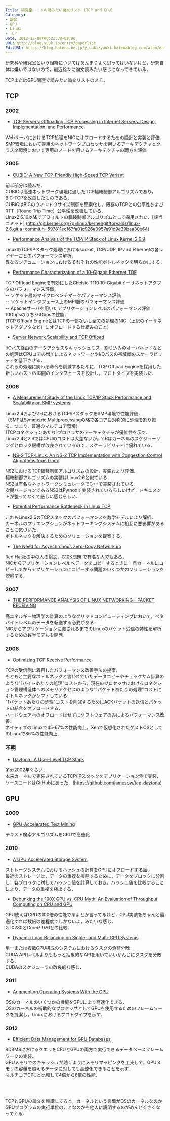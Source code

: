 ```yaml
---
Title: 研究室ニートの読みたい論文リスト (TCP and GPU) 
Category:
- 論文
- GPU
- Linux
- TCP
Date: 2012-12-09T00:22:38+09:00
URL: http://blog.yuuk.io/entry/paperlist
EditURL: https://blog.hatena.ne.jp/y_uuki/yuuki.hatenablog.com/atom/entry/12704830469096306037
---
```


研究科や研究室という組織についてはあんまりよく思ってはいないけど，研究自体は嫌いではないので，最近徐々に論文読みたい感じになってきている．

TCPまたはGPU関連で読みたい論文リストのメモ．

## TCP

### 2002
- [TCP Servers: Offloading TCP Processing in Internet Servers. Design, Implementation, and Performance](http://www.google.co.jp/url?sa=t&rct=j&q=&esrc=s&source=web&cd=1&cad=rja&ved=0CC4QFjAA&url=http%3A%2F%2Fdiscolab.rutgers.edu%2Fsplit-os%2Fdcs-tr-481.pdf&ei=zlLDUKTwBa_ImAXYq4C4Bw&usg=AFQjCNEapg0MVEstKLiPARkS1pJSekpZIA&sig2=99Ps0fu27PTicL6mjF1bZA)

WebサーバにおけるTCP処理をNICにオフロードするための設計と実装と評価．  
SMP環境において専用のネットワークプロセッサを用いるアーキテクチャとクラスタ環境において専用のノードを用いるアーキテクチャの両方を評価  

### 2005
- [CUBIC: A New TCP-Friendly High-Speed TCP Variant](http://www.google.co.jp/url?sa=t&rct=j&q=&esrc=s&source=web&cd=9&cad=rja&ved=0CJEBEBYwCA&url=http%3A%2F%2Fcnds.eecs.jacobs-university.de%2Fcourses%2Fnds-2009%2Ffeyzabadi-cubic.pdf&ei=8zPDUM_OG42UmQWR_YCgAQ&usg=AFQjCNHWwA7WoQxVEd7DIKIAXdOG398_Mg&sig2=UXI43TeehIzxTHZXsu2D3g)

前半部分は読んだ．  
CUBICは高速ネットワーク環境に適したTCP輻輳制御アルゴリズムであり，BIC-TCPを改良したものである．  
CUBICはBICのウィンドウサイズ制御を簡素化し，既存のTCPとの公平性およびRTT（Round Trip Time）公平性を改善している．  
Linux2.6.19以降でデフォルトの輻輳制御アルゴリズムとして採用された．[該当コミット]  (http://git.kernel.org/?p=linux/kernel/git/torvalds/linux-2.6.git;a=commit;h=597811ec167fa01c926a0957a91d9e39baa30e64)

- [Performance Analysis of the TCP/IP Stack of Linux Kernel 2.6.9](http://www.google.co.jp/url?sa=t&rct=j&q=&esrc=s&source=web&cd=2&cad=rja&ved=0CDkQFjAB&url=http%3A%2F%2Fuser.informatik.uni-goettingen.de%2F~kperf%2Fgaug-ifi-tb-2005-03.pdf&ei=P0nDUJ-bCKaBiQeGjIDIDQ&usg=AFQjCNE5eaR92DuZl0L2ZmkDN5YOD4Nx_w&sig2=LRGyAXUgPXwLoSkEDIkq_Q)

LinuxのTCP/IPスタック処理におけるsocket, TCP/UDP, IP and Ethernetの各レイヤーごとのパフォーマンス解析．  
異なるシチュエーションにおけるそれぞれの性能ボトルネックを明らかにする．  

- [Performance Characterization of a 10-Gigabit Ethernet TOE](http://www.google.co.jp/url?sa=t&rct=j&q=&esrc=s&source=web&cd=1&cad=rja&ved=0CDEQFjAA&url=http%3A%2F%2Fciteseerx.ist.psu.edu%2Fviewdoc%2Fdownload%3Fdoi%3D10.1.1.62.4534%26rep%3Drep1%26type%3Dpdf&ei=0ErDUP-VB8nOmAXvjYDADA&usg=AFQjCNH-wAGBSTFF9JS96q0J_DN_26aQbg&sig2=fkkb9piY9rZHl0xLXyUyVg)

TCP Offload Engineを有効にしたChelsio T110 10-Gigabitイーサネットアダプタのパフォーマンス評価．  
-- ソケット層のマイクロベンチマークパフォーマンス評価  
-- ソケットインタフェース上のMPI層のパフォーマンス評価  
-- Apacheサーバを用いたアプリケーションレベルのパフォーマンス評価  
10Gbpsのうち7.6Gbpsの性能．  
(TCP Offload EngineとはTCPの一部ないし全ての処理のNIC（上記のイーサネットアダプタなど）にオフロードする仕組みのこと)  

- [Server Network Scalability and TCP Offload](https://www.google.co.jp/url?sa=t&rct=j&q=&esrc=s&source=web&cd=1&cad=rja&ved=0CDQQFjAA&url=https%3A%2F%2Fcs.uwaterloo.ca%2F~brecht%2Fservers%2Freadings-new2%2Fusenix05-scalability.pdf&ei=LU_DUKGXGqebmQWAoIC4Bg&usg=AFQjCNFk9s4a1B2Exf6_TGT9nLy6AVu1Wg&sig2=l5demuEA_Mym0AJpU9jWGQ)

I/Oバス経由のデータアクセスやキャッシュミス，割り込みのオーバヘッドなどの処理はCPUコアの増加によるネットワークやI/Oバスの帯域幅のスケーラビリティを低下させる．  
これらの処理に関わる命令を削減するために，TCP Offload Engineを採用した新しいホスト/NIC間のインタフェースを設計し，プロトタイプを実装した．  



### 2006

- [A Measurement Study of the Linux TCP/IP Stack Performance and Scalability on SMP systems](http://dspace.library.iitb.ac.in/xmlui/bitstream/handle/10054/1645/34859.pdf?sequence=3)

Linux2.4および2.6におけるTCP/IPスタックをSMP環境で性能評価．  
（SMPはSymmetric Multiprocessingの略で各コアに対称的に処理を割り振る．つまり，普通のマルチコア環境）  
1TCPコネクションあたり1プロセッサのアーキテクチャが優位性を示す．  
Linux2.4と2.6ではCPUのコストは大差ないが，2.6はカーネルのスケジューリングとロック機構が改良されているので，スケーラビリティに優れている．  

- [NS-2 TCP-Linux: An NS-2 TCP Implementation with Congestion Control Algorithms from Linux](http://www.google.co.jp/url?sa=t&rct=j&q=&esrc=s&source=web&cd=1&cad=rja&ved=0CDQQFjAA&url=http%3A%2F%2Fdl.acm.org%2Fft_gateway.cfm%3Fid%3D1190463%26type%3Dpdf&ei=HDLDUI1s5KOIB9W3gZAE&usg=AFQjCNGtxlpl9lrHHEHREvzcPmDGErwVvA&sig2=0cXjRc8J_6kVutBGDE8Usw)

NS2におけるTCP輻輳制御アルゴリズムの設計，実装および評価．  
輻輳制御アルゴリズムの実装はLinux2.6と似ている．  
NS2は有名なネットワークシミュレータでC++で実装されている．  
次期バージョンであるNS3はPythonで実装されているらしいけど，ドキュメントが整ってなくて厳しい感じらしい．  

- [Potential Performance Bottleneck in Linux TCP](http://www.google.co.jp/url?sa=t&rct=j&q=&esrc=s&source=web&cd=1&cad=rja&ved=0CDEQFjAA&url=http%3A%2F%2Fciteseerx.ist.psu.edu%2Fviewdoc%2Fdownload%3Fdoi%3D10.1.1.62.4534%26rep%3Drep1%26type%3Dpdf&ei=0ErDUP-VB8nOmAXvjYDADA&usg=AFQjCNH-wAGBSTFF9JS96q0J_DN_26aQbg&sig2=fkkb9piY9rZHl0xLXyUyVg)

これもLinux2.6のTCPスタックのパフォーマンスを数学モデルにより解析．  
カーネルのプリエンプションがネットワーキングシステムに相互に悪影響があることに気づいた．  
ボトルネックを解決するためのソリューションを提案する．  

- [The Need for Asynchronous Zero-Copy Network i/o](http://www.google.co.jp/url?sa=t&rct=j&q=&esrc=s&source=web&cd=1&cad=rja&ved=0CDEQFjAA&url=http%3A%2F%2Fwww.kernel.org%2Fdoc%2Fols%2F2006%2Fols2006v1-pages-247-260.pdf&ei=SFTDULzRNsifmQWFy4DIDQ&usg=AFQjCNF928RMtNw0b1h4PmskdukL2pS-Xw&sig2=E4pXiXEPLlnLuOXMkHAW8w)

Red Hat社の中の人の論文．[C10K問題](http://www.kegel.com/c10k.html) で有名な人でもある．  
NICからアプリケーションレベルへデータをコピーするときに一旦カーネルにコピーしてからアプリケーションにコピーする問題のいくつかのソリューションを説明する．  

### 2007

- [THE PERFORMANCE ANALYSIS OF LINUX NETWORKING – PACKET RECEIVING](http://www.google.co.jp/url?sa=t&rct=j&q=&esrc=s&source=web&cd=1&cad=rja&ved=0CDYQFjAA&url=http%3A%2F%2Fcd-docdb.fnal.gov%2Fcgi-bin%2FRetrieveFile%3Fdocid%3D1261%3Bfilename%3D132paper.pdf%3Bversion%3D1&ei=Y1bDUPqcNe6KmQWGlYG4Aw&usg=AFQjCNFNeDjVz256xlGlKu6G-siLmq4dAw&sig2=THdVU3NQmEzmyMwwb6QnWg)

高エネルギー物理学の計算のようなグリッドコンピューティングにおいて，ペタバイトレベルのデータを転送する必要がある．  
NICからアプリケーションに渡されるまでのLinuxのパケット受信の特性を解析するための数学モデルを開発．  


### 2008

- [Optimizing TCP Receive Performance](http://www.google.co.jp/url?sa=t&rct=j&q=&esrc=s&source=web&cd=2&cad=rja&ved=0CEEQFjAB&url=http%3A%2F%2Fwww.usenix.org%2Fevent%2Fusenix08%2Ftech%2Ffull_papers%2Fmenon%2Fmenon.pdf&ei=-D_DULvuCoeViAfsloDgBg&usg=AFQjCNFzXEAOk4ihU2ufIBl2hCkOxt8c3w&sig2=db6SBVgEPFClo-nsMiU1lQ)

TCPの受信側に着目したパフォーマンス改善手法の提案．  
もともと主要なボトルネックと言われていたデータコピーやチェックサム計算のような"1バイトあたりの処理"コストから，現在のプロセッサにおけるコネクション管理構造体へのメモリアクセスのような"1パケットあたりの処理"コストにボトルネックがシフトしている．  
"1パケットあたりの処理"コストを削減するためにACKパケットの送信とパケットの結合をオフロードする．  
ハードウェアへのオフロードはせずにソフトウェアのみによるパフォーマンス改善．  
ネイティブのLinuxで45-67%の性能向上，Xenで仮想化されたゲストOSとしてのLinuxで86%の性能向上．  

### 不明
- [Daytona : A User-Level TCP Stack](http://www.google.co.jp/url?sa=t&rct=j&q=&esrc=s&source=web&cd=1&cad=rja&ved=0CDEQFjAA&url=http%3A%2F%2Fnms.lcs.mit.edu%2F~kandula%2Fdata%2Fdaytona.pdf&ei=CSzDUOWBKKiYiAekg4CgBQ&usg=AFQjCNHIzEC1ElMdPxW0UuB8JGY2rSiNeg&sig2=Vpiz-uaR0iC9qLrcUPh7hA)

多分2002年ぐらい．  
本来カーネルで実装されているTCP/IPスタックをアプリケーション側で実装．  
ソースコードはGitHubにあった．(https://github.com/jamesbw/tcp-daytona)  

## GPU

### 2009
- [GPU-Accelerated Text Mining](http://www.google.co.jp/url?sa=t&rct=j&q=&esrc=s&source=web&cd=1&cad=rja&ved=0CDYQFjAA&url=http%3A%2F%2Fmoss.csc.ncsu.edu%2F~mueller%2Fftp%2Fpub%2Fmueller%2Fpapers%2Fepham09.pdf&ei=MDvDUPL7MI-ciAf9oYHQDQ&usg=AFQjCNErWdRf7K49plaYcfMucneB5hoWGg&sig2=7IsJxgFbznnrQmfr-kt8Ug)

テキスト検索アルゴリズムをGPUで高速化．  


### 2010
- [A GPU Accelerated Storage System](http://www.google.co.jp/url?sa=t&rct=j&q=&esrc=s&source=web&cd=2&cad=rja&ved=0CEEQFjAB&url=http%3A%2F%2Fwww.ece.ubc.ca%2F~samera%2Fpapers%2FStoreGPU-HPDC10.pdf&ei=JCrDUJvtD6-YiAeEo4CICQ&usg=AFQjCNHqe81QbPAwwmLo7Y2B023WvyynWw&sig2=MTFAPy0NuiKBvHsAFZZuoA)

ストレージシステムにおけるハッシュの計算をGPUにオフロードする話．  
最近のストレージは，データの重複を排除するために，データをブロックに分割し，各ブロックに対してハッシュ値を計算しておき，ハッシュ値を比較することにより，データの重複を検出する．  

- [Debunking the 100X GPU vs. CPU Myth: An Evaluation of Throughput Computing on CPU and GPU](http://www.google.co.jp/url?sa=t&rct=j&q=&esrc=s&source=web&cd=1&cad=rja&ved=0CDkQFjAA&url=http%3A%2F%2Fwww.hwsw.hu%2Fkepek%2Fhirek%2F2010%2F06%2Fp451-lee.pdf&ei=GjXDUNWFFq2kiAeX14D4Ag&usg=AFQjCNGyVKIPL6kM9ohlCdWT8L_FSRJSPw&sig2=tNSag4MS5NQAtuS0th-dwA)

GPU使えばCPUの100倍の性能でるよとか言ってるけど，CPU実装をちゃんと最適化すれば数倍の差程度でしかないよ，みたいな感じ．  
GTX280とCorei7 970との比較．  

- [Dynamic Load Balancing on Single- and Multi-GPU Systems](http://www.google.co.jp/url?sa=t&rct=j&q=&esrc=s&source=web&cd=1&cad=rja&ved=0CDYQFjAA&url=http%3A%2F%2Fcacs.usc.edu%2Feducation%2Fcs653%2FChen-LoadBalanceGPU-IPDPS10.pdf&ei=3zXDUNiTBe2iiAfvnYHoBA&usg=AFQjCNFv0Fbic3dm_1u0pyYOcQuuqizvrQ&sig2=HNksKbtLne-rv89roQlGQg)

単一または複数GPU構成のシステムにおけるタスクの負荷分散．  
CUDA APIレベルよりももっと抽象的なAPIを用いていいかんじにタスクを分散する．  
CUDAのスケジューラの改良的な感じ．  

### 2011
- [Augmenting Operating Systems With the GPU](http://www.google.co.jp/url?sa=t&rct=j&q=&esrc=s&source=web&cd=1&cad=rja&ved=0CDIQFjAA&url=http%3A%2F%2Fwww.cs.utah.edu%2F~wbsun%2Fkgpu.pdf&ei=SD7DUPgGj56IB8DEgbAJ&usg=AFQjCNFh8nHHhdyItL58t6C7JgoMsbjRAA&sig2=68HzTy3u0kSBdnovqzCTYg)

OSのカーネルのいくつかの機能をGPUにより高速化できる．  
OSのカーネルの補助的なプロセッサとしてGPUを使用するためのフレームワークを提案し，Linuxにおけるプロトタイプを示す．  

### 2012
- [Efficient Data Management for GPU Databases](http://www.google.co.jp/url?sa=t&rct=j&q=&esrc=s&source=web&cd=1&cad=rja&ved=0CDYQFjAA&url=http%3A%2F%2Fwww.eecis.udel.edu%2F~cavazos%2Fcisc879%2Fpapers%2Fdatamanagement.pdf&ei=5TfDUMSGEMefiQeR3YHQCA&usg=AFQjCNFCzZOeFCWdttLmo0Zd7oXFuKSlTw&sig2=8hxRBlTf1_G3vsSUyzPxUQ)

RDBMSにおけるクエリをCPUとGPUの両方で実行できるデータベースフレームワークの実装．  
GPUメモリでのキャッシュが効くようにメモリマッピングを工夫して，GPUメモリの容量を超えるデータに対しても高速化できることを示す．  
マルチコアCPUと比較して4倍から8倍の性能．  

</br>
</br>

TCPとGPUの論文を輪講してると，カーネルという言葉がOSのカーネルなのかGPUプログラムの実行単位のことなのかを他人に説明するのがめんどくさくなってくる．  
